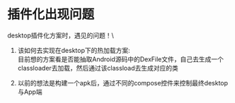 # 插件化出现问题
desktop插件化方案时，遇见的问题！\
1. 该如何去实现在desktop下的热加载方案: \
目前想的方案看是否能抽取Android源码中的DexFile文件，自己去生成一个classloader去加载，然后通过该classload去生成对应的类

2. 以前的想法是构建一个apk后，通过不同的compose控件来控制最终desktop与App端